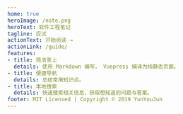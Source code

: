 ```yaml
---
home: true
heroImage: /note.png
heroText: 软件工程笔记
tagline: 应试
actionText: 开始阅读 →
actionLink: /guide/
features:
- title: 简洁至上
  details: 使用 Markdown 编写， Vuepress 编译为纯静态页面。
- title: 便捷导航
  details: 总结常用知识点。
- title: 本地搜索
  details: 快速搜索相关信息，获取想知道的问题与答案。
footer: MIT Licensed | Copyright © 2019 YunYouJun
---
```

